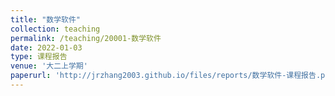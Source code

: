 ```yaml
---
title: "数学软件"
collection: teaching
permalink: /teaching/20001-数学软件
date: 2022-01-03
type: 课程报告
venue: '大二上学期'
paperurl: 'http://jrzhang2003.github.io/files/reports/数学软件-课程报告.pdf'
---
```

